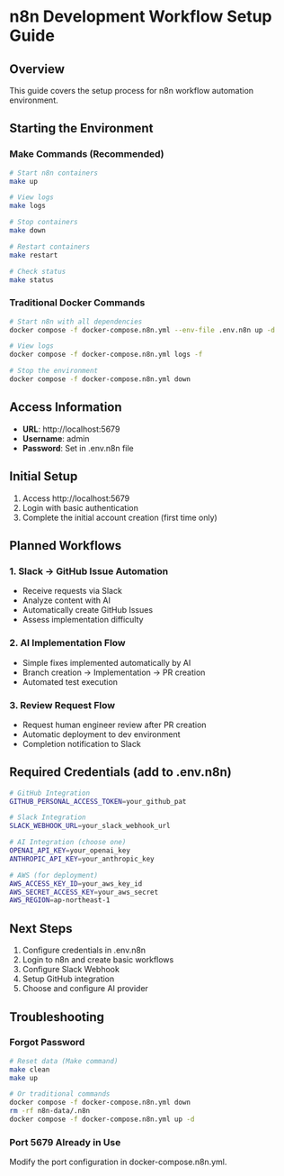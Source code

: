 # n8n Development Workflow Setup Guide

## Overview
This guide covers the setup process for n8n workflow automation environment.

## Starting the Environment

### Make Commands (Recommended)
```bash
# Start n8n containers
make up

# View logs
make logs

# Stop containers
make down

# Restart containers
make restart

# Check status
make status
```

### Traditional Docker Commands
```bash
# Start n8n with all dependencies
docker compose -f docker-compose.n8n.yml --env-file .env.n8n up -d

# View logs
docker compose -f docker-compose.n8n.yml logs -f

# Stop the environment
docker compose -f docker-compose.n8n.yml down
```

## Access Information

- **URL**: http://localhost:5679
- **Username**: admin
- **Password**: Set in .env.n8n file

## Initial Setup

1. Access http://localhost:5679
2. Login with basic authentication
3. Complete the initial account creation (first time only)

## Planned Workflows

### 1. Slack → GitHub Issue Automation
- Receive requests via Slack
- Analyze content with AI
- Automatically create GitHub Issues
- Assess implementation difficulty

### 2. AI Implementation Flow
- Simple fixes implemented automatically by AI
- Branch creation → Implementation → PR creation
- Automated test execution

### 3. Review Request Flow
- Request human engineer review after PR creation
- Automatic deployment to dev environment
- Completion notification to Slack

## Required Credentials (add to .env.n8n)

```bash
# GitHub Integration
GITHUB_PERSONAL_ACCESS_TOKEN=your_github_pat

# Slack Integration
SLACK_WEBHOOK_URL=your_slack_webhook_url

# AI Integration (choose one)
OPENAI_API_KEY=your_openai_key
ANTHROPIC_API_KEY=your_anthropic_key

# AWS (for deployment)
AWS_ACCESS_KEY_ID=your_aws_key_id
AWS_SECRET_ACCESS_KEY=your_aws_secret
AWS_REGION=ap-northeast-1
```

## Next Steps

1. Configure credentials in .env.n8n
2. Login to n8n and create basic workflows
3. Configure Slack Webhook
4. Setup GitHub integration
5. Choose and configure AI provider

## Troubleshooting

### Forgot Password
```bash
# Reset data (Make command)
make clean
make up

# Or traditional commands
docker compose -f docker-compose.n8n.yml down
rm -rf n8n-data/.n8n
docker compose -f docker-compose.n8n.yml up -d
```

### Port 5679 Already in Use
Modify the port configuration in docker-compose.n8n.yml.